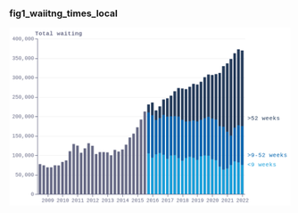 ### fig1_waiitng_times_local
!["fig1_waiitng_times_local"](visualisation/fig1_waiitng_times_local.png "fig1_waiitng_times_local")

